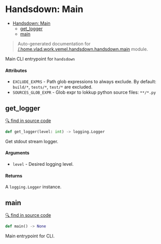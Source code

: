 # Handsdown: Main

- [Handsdown: Main](#handsdown-main)
  - [get_logger](#get_logger)
  - [main](#main)

> Auto-generated documentation for [/.home.vlad.work.vemel.handsdown.handsdown.main](..//home/vlad/work/vemel/handsdown/handsdown/main.py) module.

Main CLI entrypoint for `handsdown`

#### Attributes

- `EXCLUDE_EXPRS` - Path glob expressions to always exclude.
  By default: `build/*`, `tests/*`, `test/*` are excluded.
- `SOURCES_GLOB_EXPR` - Glob expr to lokkup python source files: `**/*.py`

## get_logger

[🔍 find in source code](../handsdown/main.py#L22)

```python
def get_logger(level: int) -> logging.Logger
```
Get stdout stream logger.

#### Arguments

- `level` - Desired logging level.

#### Returns

A `logging.Logger` instance.

## main

[🔍 find in source code](../handsdown/main.py#L46)

```python
def main() -> None
```
Main entrypoint for CLI.
